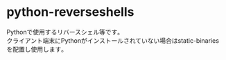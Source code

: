 # python-reverseshells
Pythonで使用するリバースシェル等です｡  
クライアント端末にPythonがインストールされていない場合はstatic-binariesを配置し使用します｡
